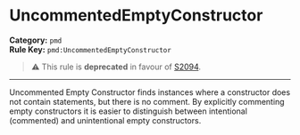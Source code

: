 # UncommentedEmptyConstructor
**Category:** `pmd`<br/>
**Rule Key:** `pmd:UncommentedEmptyConstructor`<br/>
> :warning: This rule is **deprecated** in favour of [S2094](https://rules.sonarsource.com/java/RSPEC-2094).

-----

Uncommented Empty Constructor finds instances where a constructor does not contain statements, but there is no comment. By explicitly commenting empty constructors it is easier to distinguish between intentional (commented) and unintentional empty constructors.
